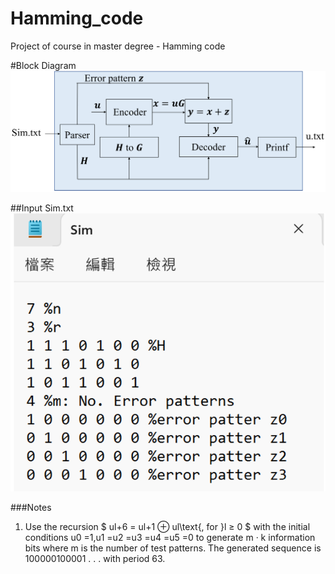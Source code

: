 # Hamming_code
Project of course in master degree - Hamming code

#Block Diagram
![Block Diagram](https://github.com/H-Y-Hs/Hamming_code/blob/main/Block_Diagram.jpg?raw=true)

##Input Sim.txt
![Block Diagram](https://github.com/H-Y-Hs/Hamming_code/blob/main/Sim.jpg?raw=true)

###Notes
1.  Use the recursion
$
ul+6 = ul+1 ⊕ ul\text{, for }l ≥ 0
$
with the initial conditions
u0 =1,u1 =u2 =u3 =u4 =u5 =0
to generate m · k information bits where m is the number of test
patterns.
The generated sequence is 100000100001 . . . with period 63.
